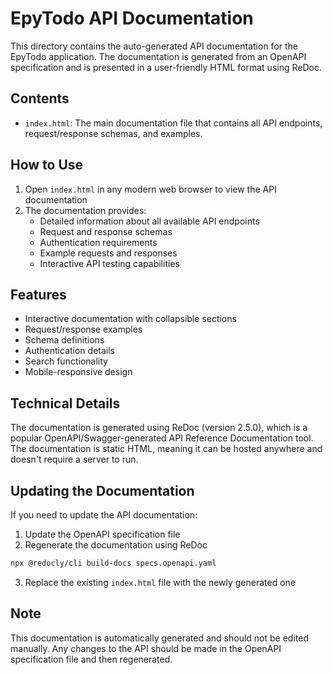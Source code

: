 # EpyTodo API Documentation

This directory contains the auto-generated API documentation for the EpyTodo application. The documentation is generated from an OpenAPI specification and is presented in a user-friendly HTML format using ReDoc.

## Contents

- `index.html`: The main documentation file that contains all API endpoints, request/response schemas, and examples.

## How to Use

1. Open `index.html` in any modern web browser to view the API documentation
2. The documentation provides:
   - Detailed information about all available API endpoints
   - Request and response schemas
   - Authentication requirements
   - Example requests and responses
   - Interactive API testing capabilities

## Features

- Interactive documentation with collapsible sections
- Request/response examples
- Schema definitions
- Authentication details
- Search functionality
- Mobile-responsive design

## Technical Details

The documentation is generated using ReDoc (version 2.5.0), which is a popular OpenAPI/Swagger-generated API Reference Documentation tool. The documentation is static HTML, meaning it can be hosted anywhere and doesn't require a server to run.

## Updating the Documentation

If you need to update the API documentation:

1. Update the OpenAPI specification file
2. Regenerate the documentation using ReDoc

```bash
npx @redocly/cli build-docs specs.openapi.yaml
```

3. Replace the existing `index.html` file with the newly generated one

## Note

This documentation is automatically generated and should not be edited manually. Any changes to the API should be made in the OpenAPI specification file and then regenerated.

```

```
